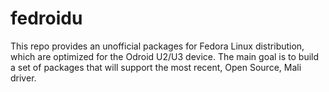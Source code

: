 fedroidu
========

This repo provides an unofficial packages for Fedora Linux distribution, which are optimized for the Odroid U2/U3 device. The main goal is to build a set of packages that will support the most recent, Open Source, Mali driver.
